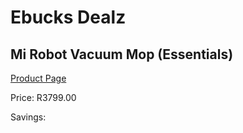
# Ebucks Dealz
## Mi Robot Vacuum Mop (Essentials)
[Product Page](https://www.ebucks.com/web/shop/productSelected.do?prodId=1156513745&catId=998409624)

Price: R3799.00

Savings: 


	